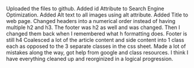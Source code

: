 Uploaded the files to github.
Added id Attribute to Search Engine Optimization.
Added Alt text to all images using alt attribute.
Added Title to web page.
Changed headers into a numerical order instead of having multiple h2 and h3. The footer was h2 as well and was changed. Then I changed them back when I remembered what h formatting does. Footer is still h4
Coalesced a lot of the article content and side content into 1 class each as opposed to the 3 separate classes in the css sheet.
Made a lot of mistakes along the way, got help from google and class resources. I think I have everything cleaned up and reorginized in a logical progression.
